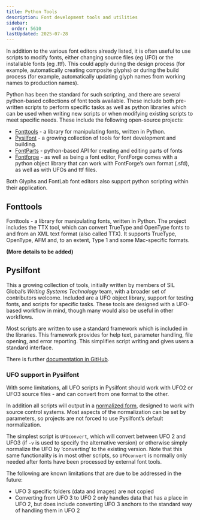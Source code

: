 ```yaml
---
title: Python Tools
description: Font development tools and utilities
sidebar:
  order: 5610
lastUpdated: 2025-07-28
---
```


In addition to the various font editors already listed, it is often useful to use scripts to modify fonts, either changing source files (eg UFO) or the installable fonts (eg .ttf). This could apply during the design process (for example, automatically creating composite glyphs) or during the build process (for example, automatically updating glyph names from working names to production names).

Python has been the standard for such scripting, and there are several python-based collections of font tools available. These include both pre-written scripts to perform specific tasks as well as python libraries which can be used when writing new scripts or when modifying existing scripts to meet specific needs. These include the following open-source projects:

- [Fonttools][fonttools] - a library for manipulating fonts, written in Python.
- [Pysilfont][pysilfont] - a growing collection of tools for font development and building.
- [FontParts][fontparts] - python-based API for creating and editing parts of fonts
- [Fontforge][fontforge] - as well as being a font editor, FontForge comes with a python object library that can work with FontForge’s own format (.sfd), as well as with UFOs and ttf files.

Both Glyphs and FontLab font editors also support python scripting within their application.

## Fonttools

Fonttools - a library for manipulating fonts, written in Python. The project includes the TTX tool, which can convert TrueType and OpenType fonts to and from an XML text format (also called TTX). It supports TrueType, OpenType, AFM and, to an extent, Type 1 and some Mac-specific formats.

**(More details to be added)**

## Pysilfont

This a growing collection of tools, initially written by members of SIL Global’s _Writing Systems Technology_ team, with a broader set of contributors welcome. Included are a UFO object library, support for testing fonts, and scripts for specific tasks. These tools are designed with a UFO-based workflow in mind, though many would also be useful in other workflows.

Most scripts are written to use a standard framework which is included in the libraries. This framework provides for help text, parameter handling, file opening, and error reporting. This simplifies script writing and gives users a standard interface.

There is further [documentation in GitHub][pysilfont-docs].

### UFO support in Pysilfont

With some limitations, all UFO scripts in Pysilfont should work with UFO2 or UFO3 source files - and can convert from one format to the other.

In addition all scripts will output in a [normalized form][unified-font-objects-ufo-normalization], designed to work with source control systems. Most aspects of the normalization can be set by parameters, so projects are not forced to use Pysilfont’s default normalization.

The simplest script is `UFOconvert`, which will convert between UFO 2 and UFO3 (if `-v` is used to specify the alternative version) or otherwise simply normalize the UFO by ‘converting’ to the existing version.  Note that this same functionality is in most other scripts, so `UFOconvert` is normally only needed after fonts have been processed by external font tools.

The following are known limitations that are due to be addressed in the future:

- UFO 3 specific folders (data and images) are not copied
- Converting from UFO 3 to UFO 2 only handles data that has a place in UFO 2, but does include converting UFO 3 anchors to the standard way of handling them in UFO 2

[fontforge]: https://fontforge.github.io/en-US
[fonttools]: https://github.com/behdad/fonttools
[pysilfont-docs]: https://github.com/silnrsi/pysilfont/blob/master/docs/docs.md
[pysilfont]: https://github.com/silnrsi/pysilfont
[unified-font-objects-ufo-normalization]: /topics/fonts/unified-font-objects-ufo#ufo-normalization
[fontparts]: https://github.com/robotools/fontParts
